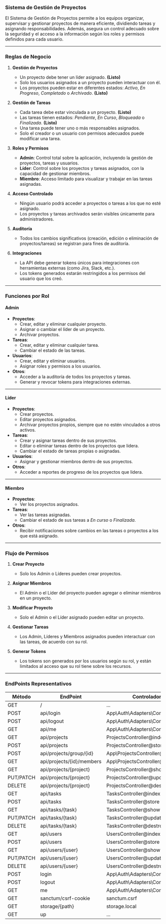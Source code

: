 
### **Sistema de Gestión de Proyectos**

El Sistema de Gestión de Proyectos permite a los equipos organizar, supervisar y gestionar proyectos de manera eficiente, dividiendo tareas y asignando responsabilidades. Además, asegura un control adecuado sobre la seguridad y el acceso a la información según los roles y permisos definidos para cada usuario.

---

### **Reglas de Negocio**

1. **Gestión de Proyectos**  
   - Un proyecto debe tener un líder asignado. **(Listo)**
   - Solo los usuarios asignados a un proyecto pueden interactuar con él.
   - Los proyectos pueden estar en diferentes estados: *Activo*, *En Progreso*, *Completado* o *Archivado*. **(Listo)**

2. **Gestión de Tareas**  
   - Cada tarea debe estar vinculada a un proyecto. **(Listo)**
   - Las tareas tienen estados: *Pendiente*, *En Curso*, *Bloqueada* o *Finalizada*. **(Listo)**
   - Una tarea puede tener uno o más responsables asignados.
   - Solo el creador o un usuario con permisos adecuados puede modificar una tarea.

3. **Roles y Permisos**
   - **Admin**: Control total sobre la aplicación, incluyendo la gestión de proyectos, tareas y usuarios.
   - **Líder**: Control sobre los proyectos y tareas asignados, con la capacidad de gestionar miembros.
   - **Miembro**: Acceso limitado para visualizar y trabajar en las tareas asignadas.

4. **Acceso Controlado**  
   - Ningún usuario podrá acceder a proyectos o tareas a los que no esté asignado.
   - Los proyectos y tareas archivados serán visibles únicamente para administradores.

5. **Auditoría**  
   - Todos los cambios significativos (creación, edición o eliminación de proyectos/tareas) se registran para fines de auditoría.

6. **Integraciones**
   - La API debe generar tokens únicos para integraciones con herramientas externas (como Jira, Slack, etc.).
   - Los tokens generados estarán restringidos a los permisos del usuario que los creó.

---

### **Funciones por Rol**

#### **Admin**

- **Proyectos**:
    - Crear, editar y eliminar cualquier proyecto.
    - Asignar o cambiar el líder de un proyecto.
    - Archivar proyectos.
- **Tareas**:
    - Crear, editar y eliminar cualquier tarea.
    - Cambiar el estado de las tareas.
- **Usuarios**:
    - Crear, editar y eliminar usuarios.
    - Asignar roles y permisos a los usuarios.
- **Otros**:
    - Acceder a la auditoría de todos los proyectos y tareas.
    - Generar y revocar tokens para integraciones externas.

---

#### **Líder**

- **Proyectos**:
    - Crear proyectos.
    - Editar proyectos asignados.
    - Archivar proyectos propios, siempre que no estén vinculados a otros activos.
- **Tareas**:
    - Crear y asignar tareas dentro de sus proyectos.
    - Editar o eliminar tareas dentro de los proyectos que lidera.
    - Cambiar el estado de tareas propias o asignadas.
- **Usuarios**:
    - Asignar y gestionar miembros dentro de sus proyectos.
- **Otros**:
    - Acceder a reportes de progreso de los proyectos que lidera.

---

#### **Miembro**

- **Proyectos**:
    - Ver los proyectos asignados.
- **Tareas**:
    - Ver las tareas asignadas.
    - Cambiar el estado de sus tareas a *En curso* o *Finalizada*.
- **Otros**:
    - Recibir notificaciones sobre cambios en las tareas o proyectos a los que está asignado.

---

### **Flujo de Permisos**

1. **Crear Proyecto**  
   - Solo los Admin o Líderes pueden crear proyectos.
   
2. **Asignar Miembros**  
   - El Admin o el Líder del proyecto pueden agregar o eliminar miembros en un proyecto.

3. **Modificar Proyecto**  
   - Solo el Admin o el Líder asignado pueden editar un proyecto.

4. **Gestionar Tareas**  
   - Los Admin, Líderes y Miembros asignados pueden interactuar con las tareas, de acuerdo con su rol.

5. **Generar Tokens**  
   - Los tokens son generados por los usuarios según su rol, y están limitados al acceso que su rol tiene sobre los recursos.

---

### **EndPoints Representativos**

| Método  | EndPoint                        | Controlador                          |
|---------|----------------------------------|--------------------------------------|
| GET     | /                                | ...                                  |
| POST    | api/login                        | App\Auth\Adapters\Controlador       |
| POST    | api/logout                       | App\Auth\Adapters\Controlador       |
| GET     | api/me                           | App\Auth\Adapters\Controller        |
| GET     | api/projects                     | ProjectsController@index            |
| POST    | api/projects                     | ProjectsController@store            |
| POST    | api/projects/group/{id}          | App\ProjectsController@addGroup     |
| GET     | api/projects/{id}/members        | App\ProjectsController@members      |
| GET     | api/projects/{project}           | ProjectsController@show             |
| PUT/PATCH | api/projects/{project}          | ProjectsController@update           |
| DELETE  | api/projects/{project}           | ProjectsController@destroy          |
| GET     | api/tasks                        | TasksController@index              |
| POST    | api/tasks                        | TasksController@store              |
| GET     | api/tasks/{task}                 | TasksController@show               |
| PUT/PATCH | api/tasks/{task}                | TasksController@update             |
| DELETE  | api/tasks/{task}                 | TasksController@destroy            |
| GET     | api/users                        | UsersController@index              |
| POST    | api/users                        | UsersController@store              |
| GET     | api/users/{user}                 | UsersController@show               |
| PUT/PATCH | api/users/{user}                | UsersController@update             |
| DELETE  | api/users/{user}                 | UsersController@destroy            |
| POST    | login                            | App\Auth\Adapters\Controller       |
| POST    | logout                           | App\Auth\Adapters\Controller       |
| GET     | me                               | App\Auth\Adapters\Controller       |
| GET     | sanctum/csrf-cookie              | sanctum.csrf                        |
| GET     | storage/{path}                   | storage.local                       |
| GET     | up                               | ...                                 |

